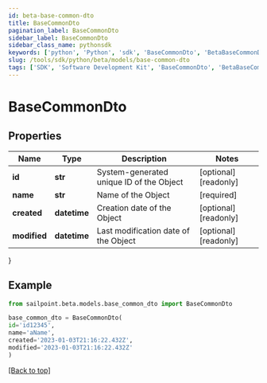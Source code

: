 ```yaml
---
id: beta-base-common-dto
title: BaseCommonDto
pagination_label: BaseCommonDto
sidebar_label: BaseCommonDto
sidebar_class_name: pythonsdk
keywords: ['python', 'Python', 'sdk', 'BaseCommonDto', 'BetaBaseCommonDto']
slug: /tools/sdk/python/beta/models/base-common-dto
tags: ['SDK', 'Software Development Kit', 'BaseCommonDto', 'BetaBaseCommonDto']
---
```


# BaseCommonDto

## Properties

| Name | Type | Description | Notes |
| --- | --- | --- | --- |
| **id** | **str** | System-generated unique ID of the Object | [optional] [readonly] |
| **name** | **str** | Name of the Object | [required] |
| **created** | **datetime** | Creation date of the Object | [optional] [readonly] |
| **modified** | **datetime** | Last modification date of the Object | [optional] [readonly] |

}

## Example

```python
from sailpoint.beta.models.base_common_dto import BaseCommonDto

base_common_dto = BaseCommonDto(
id='id12345',
name='aName',
created='2023-01-03T21:16:22.432Z',
modified='2023-01-03T21:16:22.432Z'
)

```

[[Back to top]](#)
